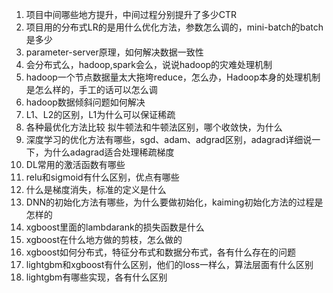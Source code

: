 1. 项目中间哪些地方提升，中间过程分别提升了多少CTR  
2. 项目用的分布式LR的是用什么优化方法，参数怎么调的，mini-batch的batch是多少  
3. parameter-server原理，如何解决数据一致性  
4. 会分布式么，hadoop,spark会么，说说hadoop的灾难处理机制  
5. hadoop一个节点数据量太大拖垮reduce，怎么办，Hadoop本身的处理机制是怎么样的，手工的话可以怎么调  
6. hadoop数据倾斜问题如何解决  
7. L1、L2的区别，L1为什么可以保证稀疏  
8. 各种最优化方法比较 拟牛顿法和牛顿法区别，哪个收敛快，为什么  
9. 深度学习的优化方法有哪些，sgd、adam、adgrad区别，adagrad详细说一下，为什么adagrad适合处理稀疏梯度  
10. DL常用的激活函数有哪些  
11. relu和sigmoid有什么区别，优点有哪些  
12. 什么是梯度消失，标准的定义是什么  
13. DNN的初始化方法有哪些，为什么要做初始化，kaiming初始化方法的过程是怎样的  
14. xgboost里面的lambdarank的损失函数是什么  
15. xgboost在什么地方做的剪枝，怎么做的 
16. xgboost如何分布式，特征分布式和数据分布式，各有什么存在的问题 
17. lightgbm和xgboost有什么区别，他们的loss一样么，算法层面有什么区别  
18. lightgbm有哪些实现，各有什么区别  
